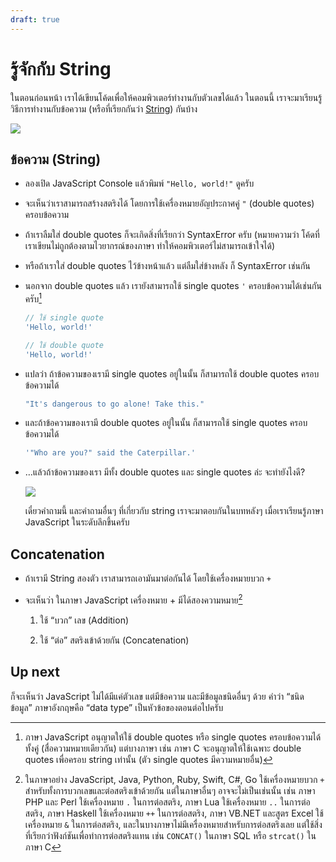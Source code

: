 ```yaml
---
draft: true
---
```


# รู้จักกับ String

<script setup>
  import JsConsole from './components/JsConsole.vue'
</script>

ในตอนก่อนหน้า เราได้เขียนโค้ดเพื่อให้คอมพิวเตอร์ทำงานกับตัวเลขได้แล้ว
ในตอนนี้ เราจะมาเรียนรู้วิธีการทำงานกับข้อความ (หรือที่เรียกกันว่า [String](https://developer.mozilla.org/en-US/docs/Web/JavaScript/Reference/Global_Objects/String)) กันบ้าง

![](https://im.dt.in.th/ipfs/bafybeicpuqhtjkudazisehuw556fnybyz4gbv44kmb6x74pdaogfxica3m/image.webp)

## ข้อความ (String)

- ลองเปิด JavaScript Console แล้วพิมพ์ `"Hello, world!"` ดูครับ

  <div><JsConsole input='"Hello, world!"' :output="{value: 'Hello, world!'}" /></div>

- จะเห็นว่าเราสามารถสร้างสตริงได้ โดยการใช้เครื่องหมายอัญประกาศคู่ `"` (double quotes) ครอบข้อความ

- ถ้าเราลืมใส่ double quotes ก็จะเกิดสิ่งที่เรียกว่า SyntaxError ครับ
  (หมายความว่า โค้ดที่เราเขียนไม่ถูกต้องตามไวยากรณ์ของภาษา ทำให้คอมพิวเตอร์ไม่สามารถเข้าใจได้)

  <div><JsConsole input='Hello, world!' error="Uncaught SyntaxError: Unexpected token '!'" /></div>

- หรือถ้าเราใส่ double quotes ไว้ข้างหน้าแล้ว แต่ลืมใส่ข้างหลัง ก็ SyntaxError เช่นกัน

  <div><JsConsole input='"Hello, world!' error="Uncaught SyntaxError: Invalid or unexpected token" /></div>

- นอกจาก double quotes แล้ว เรายังสามารถใช้ single quotes `'` ครอบข้อความได้เช่นกันครับ[^singlequotes]

  ```js
  // ใช้ single quote
  'Hello, world!'

  // ใช้ double quote
  'Hello, world!'
  ```

- แปลว่า ถ้าข้อความของเรามี single quotes อยู่ในนั้น ก็สามารถใช้ double quotes ครอบข้อความได้

  ```js
  "It's dangerous to go alone! Take this."
  ```

- และถ้าข้อความของเรามี double quotes อยู่ในนั้น ก็สามารถใช้ single quotes ครอบข้อความได้

  ```js
  '"Who are you?" said the Caterpillar.'
  ```

- …แล้วถ้าข้อความของเรา มีทั้ง double quotes และ single quotes ล่ะ จะทำยังไงดี?

  ![](https://im.dt.in.th/ipfs/bafybeiecx2j722c4g72jxszudvlimzepxmuy7vsqikm5fasyhzqrki7g34/image.webp)

  เดี๋ยวคำถามนี้ และคำถามอื่นๆ ที่เกี่ยวกับ string เราจะมาตอบกันในบทหลังๆ เมื่อเราเรียนรู้ภาษา JavaScript ในระดับลึกขึ้นครับ

[^singlequotes]:
    ภาษา JavaScript อนุญาตให้ใช้ double quotes หรือ single quotes ครอบข้อความได้ทั้งคู่ (สื่อความหมายเดียวกัน)
    แต่บางภาษา เช่น ภาษา C จะอนุญาตให้ใช้เฉพาะ double quotes เพื่อครอบ string เท่านั้น (ตัว single quotes มีความหมายอื่น)

## Concatenation

<!-- prettier-ignore -->
- ถ้าเรามี String สองตัว เราสามารถเอามันมาต่อกันได้ โดยใช้เครื่องหมายบวก `+`

  <div><JsConsole input='"Hello, " + "world!"' :output="{value: 'Hello, world!'}" /></div>

- จะเห็นว่า ในภาษา JavaScript เครื่องหมาย + มีได้สองความหมาย[^plus]

  1. ใช้ “บวก” เลข (Addition)

      <div><JsConsole input='1 + 2' :output="{value: 3}" /></div>

  2. ใช้ “ต่อ” สตริงเข้าด้วยกัน (Concatenation)

      <div><JsConsole input='"Hello, " + "world!"' :output="{value: 'Hello, world!'}" /></div>

## Up next

ก็จะเห็นว่า JavaScript ไม่ได้มีแค่ตัวเลข
แต่มีข้อความ และมีข้อมูลชนิดอื่นๆ ด้วย
คำว่า “ชนิดข้อมูล” ภาษาอังกฤษคือ “data type” เป็นหัวข้อของตอนต่อไปครับ

[^plus]:
    ในภาษาอย่าง JavaScript, Java, Python, Ruby, Swift, C#, Go ใช้เครื่องหมายบวก `+` สำหรับทั้งการบวกเลขและต่อสตริงเข้าด้วยกัน
    แต่ในภาษาอื่นๆ อาจจะไม่เป็นเช่นนั้น
    เช่น ภาษา PHP และ Perl ใช้เครื่องหมาย `.` ในการต่อสตริง,
    ภาษา Lua ใช้เครื่องหมาย `..` ในการต่อสตริง,
    ภาษา Haskell ใช้เครื่องหมาย `++` ในการต่อสตริง,
    ภาษา VB.NET และสูตร Excel ใช้เครื่องหมาย `&` ในการต่อสตริง,
    และในบางภาษาไม่มีเครื่องหมายสำหรับการต่อสตริงเลย แต่ใช้สิ่งที่เรียกว่าฟังก์ชันเพื่อทำการต่อสตริงแทน เช่น `CONCAT()` ในภาษา SQL หรือ `strcat()` ในภาษา C

